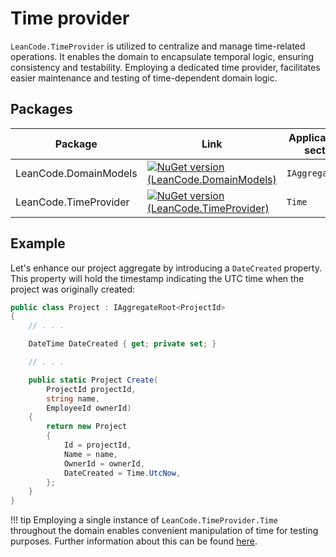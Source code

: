 # Time provider

`LeanCode.TimeProvider` is utilized to centralize and manage time-related operations. It enables the domain to encapsulate temporal logic, ensuring consistency and testability. Employing a dedicated time provider, facilitates easier maintenance and testing of time-dependent domain logic.

## Packages

| Package | Link | Application in section |
| --- | ----------- | ----------- |
| LeanCode.DomainModels | [![NuGet version (LeanCode.DomainModels)](https://img.shields.io/nuget/vpre/LeanCode.DomainModels.svg?style=flat-square&logo=nuget)](https://www.nuget.org/packages/LeanCode.DomainModels) | `IAggregateRoot` |
| LeanCode.TimeProvider | [![NuGet version (LeanCode.TimeProvider)](https://img.shields.io/nuget/vpre/LeanCode.TimeProvider.svg?style=flat-square&logo=nuget)](https://www.nuget.org/packages/LeanCode.TimeProvider) | `Time` |

## Example

Let's enhance our project aggregate by introducing a `DateCreated` property. This property will hold the timestamp indicating the UTC time when the project was originally created:

```csharp
public class Project : IAggregateRoot<ProjectId>
{
    // . . .

    DateTime DateCreated { get; private set; }

    // . . .

    public static Project Create(
        ProjectId projectId,
        string name,
        EmployeeId ownerId)
    {
        return new Project
        {
            Id = projectId,
            Name = name,
            OwnerId = ownerId,
            DateCreated = Time.UtcNow,
        };
    }
}
```

!!! tip
    Employing a single instance of `LeanCode.TimeProvider.Time` throughout the domain enables convenient manipulation of time for testing purposes. Further information about this can be found [here](../../tests/faking_time/index.md).
